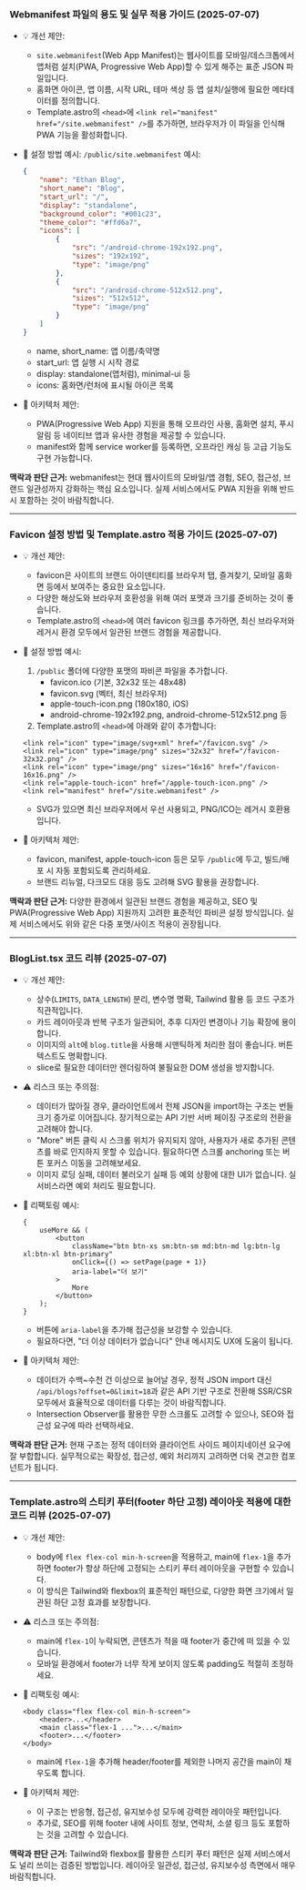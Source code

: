 ### Webmanifest 파일의 용도 및 실무 적용 가이드 (2025-07-07)

- 💡 개선 제안:
    - `site.webmanifest`(Web App Manifest)는 웹사이트를 모바일/데스크톱에서 앱처럼 설치(PWA, Progressive Web App)할 수 있게 해주는 표준 JSON 파일입니다.
    - 홈화면 아이콘, 앱 이름, 시작 URL, 테마 색상 등 앱 설치/실행에 필요한 메타데이터를 정의합니다.
    - Template.astro의 `<head>`에 `<link rel="manifest" href="/site.webmanifest" />`를 추가하면, 브라우저가 이 파일을 인식해 PWA 기능을 활성화합니다.

- 🔧 설정 방법 예시:
  `/public/site.webmanifest` 예시:

    ```json
    {
        "name": "Ethan Blog",
        "short_name": "Blog",
        "start_url": "/",
        "display": "standalone",
        "background_color": "#001c23",
        "theme_color": "#ffd6a7",
        "icons": [
            {
                "src": "/android-chrome-192x192.png",
                "sizes": "192x192",
                "type": "image/png"
            },
            {
                "src": "/android-chrome-512x512.png",
                "sizes": "512x512",
                "type": "image/png"
            }
        ]
    }
    ```

    - name, short_name: 앱 이름/축약명
    - start_url: 앱 실행 시 시작 경로
    - display: standalone(앱처럼), minimal-ui 등
    - icons: 홈화면/런처에 표시될 아이콘 목록

- 🧩 아키텍처 제안:
    - PWA(Progressive Web App) 지원을 통해 오프라인 사용, 홈화면 설치, 푸시 알림 등 네이티브 앱과 유사한 경험을 제공할 수 있습니다.
    - manifest와 함께 service worker를 등록하면, 오프라인 캐싱 등 고급 기능도 구현 가능합니다.

**맥락과 판단 근거:**
webmanifest는 현대 웹사이트의 모바일/앱 경험, SEO, 접근성, 브랜드 일관성까지 강화하는 핵심 요소입니다. 실제 서비스에서도 PWA 지원을 위해 반드시 포함하는 것이 바람직합니다.

---

### Favicon 설정 방법 및 Template.astro 적용 가이드 (2025-07-07)

- 💡 개선 제안:
    - favicon은 사이트의 브랜드 아이덴티티를 브라우저 탭, 즐겨찾기, 모바일 홈화면 등에서 보여주는 중요한 요소입니다.
    - 다양한 해상도와 브라우저 호환성을 위해 여러 포맷과 크기를 준비하는 것이 좋습니다.
    - Template.astro의 `<head>`에 여러 favicon 링크를 추가하면, 최신 브라우저와 레거시 환경 모두에서 일관된 브랜드 경험을 제공합니다.

- 🔧 설정 방법 예시:
    1. `/public` 폴더에 다양한 포맷의 파비콘 파일을 추가합니다.
        - favicon.ico (기본, 32x32 또는 48x48)
        - favicon.svg (벡터, 최신 브라우저)
        - apple-touch-icon.png (180x180, iOS)
        - android-chrome-192x192.png, android-chrome-512x512.png 등
    2. Template.astro의 `<head>`에 아래와 같이 추가합니다:

    ```astro
    <link rel="icon" type="image/svg+xml" href="/favicon.svg" />
    <link rel="icon" type="image/png" sizes="32x32" href="/favicon-32x32.png" />
    <link rel="icon" type="image/png" sizes="16x16" href="/favicon-16x16.png" />
    <link rel="apple-touch-icon" href="/apple-touch-icon.png" />
    <link rel="manifest" href="/site.webmanifest" />
    ```

    - SVG가 있으면 최신 브라우저에서 우선 사용되고, PNG/ICO는 레거시 호환용입니다.

- 🧩 아키텍처 제안:
    - favicon, manifest, apple-touch-icon 등은 모두 `/public`에 두고, 빌드/배포 시 자동 포함되도록 관리하세요.
    - 브랜드 리뉴얼, 다크모드 대응 등도 고려해 SVG 활용을 권장합니다.

**맥락과 판단 근거:**
다양한 환경에서 일관된 브랜드 경험을 제공하고, SEO 및 PWA(Progressive Web App) 지원까지 고려한 표준적인 파비콘 설정 방식입니다. 실제 서비스에서도 위와 같은 다중 포맷/사이즈 적용이 권장됩니다.

---

### BlogList.tsx 코드 리뷰 (2025-07-07)

- 💡 개선 제안:
    - 상수(`LIMITS`, `DATA_LENGTH`) 분리, 변수명 명확, Tailwind 활용 등 코드 구조가 직관적입니다.
    - 카드 레이아웃과 반복 구조가 일관되어, 추후 디자인 변경이나 기능 확장에 용이합니다.
    - 이미지의 `alt`에 `blog.title`을 사용해 시맨틱하게 처리한 점이 좋습니다. 버튼 텍스트도 명확합니다.
    - slice로 필요한 데이터만 렌더링하여 불필요한 DOM 생성을 방지합니다.

- ⚠️ 리스크 또는 주의점:
    - 데이터가 많아질 경우, 클라이언트에서 전체 JSON을 import하는 구조는 번들 크기 증가로 이어집니다. 장기적으로는 API 기반 서버 페이징 구조로의 전환을 고려해야 합니다.
    - "More" 버튼 클릭 시 스크롤 위치가 유지되지 않아, 사용자가 새로 추가된 콘텐츠를 바로 인지하지 못할 수 있습니다. 필요하다면 스크롤 anchoring 또는 버튼 포커스 이동을 고려해보세요.
    - 이미지 로딩 실패, 데이터 불러오기 실패 등 예외 상황에 대한 UI가 없습니다. 실서비스라면 예외 처리도 필요합니다.

- 🔧 리팩토링 예시:

    ```tsx
    {
        useMore && (
            <button
                className="btn btn-xs sm:btn-sm md:btn-md lg:btn-lg xl:btn-xl btn-primary"
                onClick={() => setPage(page + 1)}
                aria-label="더 보기"
            >
                More
            </button>
        );
    }
    ```

    - 버튼에 `aria-label`을 추가해 접근성을 보강할 수 있습니다.
    - 필요하다면, "더 이상 데이터가 없습니다" 안내 메시지도 UX에 도움이 됩니다.

- 🧩 아키텍처 제안:
    - 데이터가 수백~수천 건 이상으로 늘어날 경우, 정적 JSON import 대신 `/api/blogs?offset=0&limit=18`과 같은 API 기반 구조로 전환해 SSR/CSR 모두에서 효율적으로 데이터를 다루는 것이 바람직합니다.
    - Intersection Observer를 활용한 무한 스크롤도 고려할 수 있으나, SEO와 접근성 요구에 따라 선택하세요.

**맥락과 판단 근거:**
현재 구조는 정적 데이터와 클라이언트 사이드 페이지네이션 요구에 잘 부합합니다. 실무적으로는 확장성, 접근성, 예외 처리까지 고려하면 더욱 견고한 컴포넌트가 됩니다.

---

### Template.astro의 스티키 푸터(footer 하단 고정) 레이아웃 적용에 대한 코드 리뷰 (2025-07-07)

- 💡 개선 제안:
    - body에 `flex flex-col min-h-screen`을 적용하고, main에 `flex-1`을 추가하면 footer가 항상 하단에 고정되는 스티키 푸터 레이아웃을 구현할 수 있습니다.
    - 이 방식은 Tailwind와 flexbox의 표준적인 패턴으로, 다양한 화면 크기에서 일관된 하단 고정 효과를 보장합니다.

- ⚠️ 리스크 또는 주의점:
    - main에 `flex-1`이 누락되면, 콘텐츠가 적을 때 footer가 중간에 떠 있을 수 있습니다.
    - 모바일 환경에서 footer가 너무 작게 보이지 않도록 padding도 적절히 조정하세요.

- 🔧 리팩토링 예시:

    ```astro
    <body class="flex flex-col min-h-screen">
        <header>...</header>
        <main class="flex-1 ...">...</main>
        <footer>...</footer>
    </body>
    ```

    - main에 `flex-1`을 추가해 header/footer를 제외한 나머지 공간을 main이 채우도록 합니다.

- 🧩 아키텍처 제안:
    - 이 구조는 반응형, 접근성, 유지보수성 모두에 강력한 레이아웃 패턴입니다.
    - 추가로, SEO를 위해 footer 내에 사이트 정보, 연락처, 소셜 링크 등도 포함하는 것을 고려할 수 있습니다.

**맥락과 판단 근거:**
Tailwind와 flexbox를 활용한 스티키 푸터 패턴은 실제 서비스에서도 널리 쓰이는 검증된 방법입니다. 레이아웃 일관성, 접근성, 유지보수성 측면에서 매우 바람직합니다.
